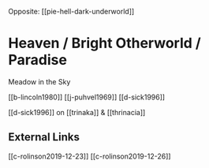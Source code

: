 Opposite: [[pie-hell-dark-underworld]]
# Heaven / Bright Otherworld / Paradise

Meadow in the Sky

[[b-lincoln1980]]
[[j-puhvel1969]]
[[d-sick1996]]


[[d-sick1996]] on [[trinaka]] & [[thrinacia]]

## External Links
[[c-rolinson2019-12-23]]
[[c-rolinson2019-12-26]]